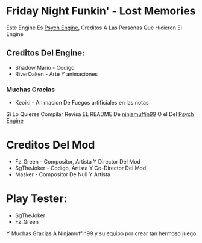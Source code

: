 # Friday Night Funkin' - Lost Memories
Este Engine Es [Psych Engine](https://github.com/ShadowMario/FNF-PsychEngine), Creditos A Las Personas Que Hicieron El Engine

## Creditos Del Engine:
* Shadow Mario - Codigo
* RiverOaken - Arte Y animaciónes

### Muchas Gracias
* Keoiki - Animacion De Fuegos artificiales en las notas

Si Lo Quieres Compilar Revisa EL README De [ninjamuffin99](https://github.com/ninjamuffin99/Funkin/blob/master/README.md)
O el Del [Psych Engine](https://github.com/ShadowMario/FNF-PsychEngine/blob/main/README.md)

# Creditos Del Mod 
* Fz_Green - Compositor, Artista Y Director Del Mod
* SgTheJoker - Codigo, Artista Y Co-Director Del Mod
* Masker - Compositor De Null Y Artista

# Play Tester:
* SgTheJoker
* Fz_Green

Y Muchas Gracias A Ninjamuffin99 y su equipo por crear tan hermoso juego
